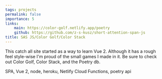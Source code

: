 ```yaml
---
tags: projects
permalink: false
importance: 5
links:
    main: https://color-golf.netlify.app/poetry
    github: https://github.com/z-s-kusz/short-attention-span-js
title: SAS JS/Color Golf/Color Stack
---
```


This catch all site started as a way to learn Vue 2.
Although it has a rough feel style-wise I'm proud of the small games I made in it.
Be sure to check out Color Golf, Color Stack, and the Poetry db.

<div class="text-blue-400 border-t-2 border-zinc-50 mt-4 pt-4">
SPA, Vue 2, node, heroku, Netlify Cloud Functions, poetry api
</div>
